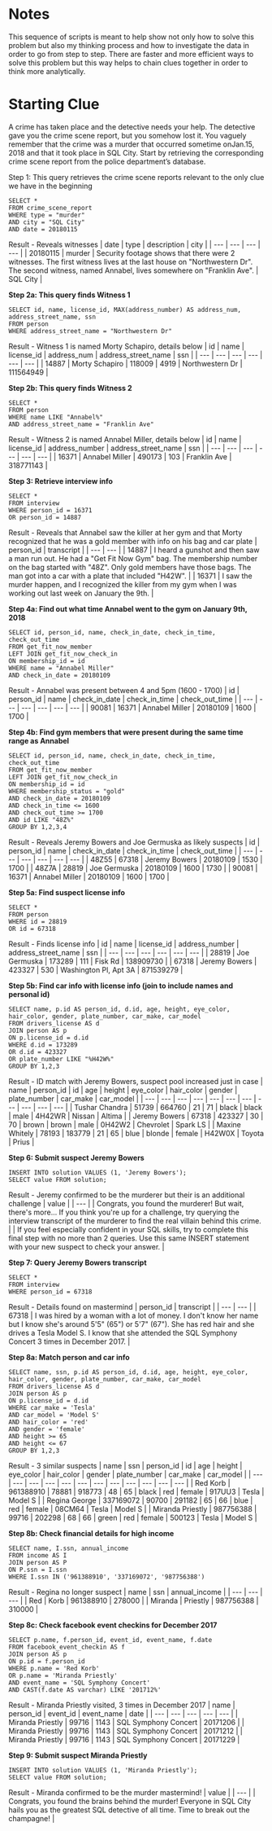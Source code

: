 # Notes
This sequence of scripts is meant to help show not only how to solve this problem but also my thinking process and how to investigate the data in order to go from step to step. There are faster and more efficient ways to solve this problem but this way helps to chain clues together in order to think more analytically.

# Starting Clue
A crime has taken place and the detective needs your help. The detective gave you the crime scene report, but you somehow lost it. 
You vaguely remember that the crime was a ​murder​ that occurred sometime on ​Jan.15, 2018​ and that it took place in ​SQL City​. Start by retrieving the corresponding crime scene report from the police department’s database.

Step 1: This query retrieves the crime scene reports relevant to the only clue we have in the beginning

```
SELECT *
FROM crime_scene_report
WHERE type = "murder"
AND city = "SQL City"
AND date = 20180115
```
Result - Reveals witnesses
| date | type	| description |	city |
| --- | --- | --- | --- |
| 20180115 | murder | Security footage shows that there were 2 witnesses. The first witness lives at the last house on "Northwestern Dr". The second witness, named Annabel, lives somewhere on "Franklin Ave". | SQL City |


**Step 2a: This query finds Witness 1**

```
SELECT id, name, license_id, MAX(address_number) AS address_num, address_street_name, ssn
FROM person
WHERE address_street_name = "Northwestern Dr"
```
Result - Witness 1 is named Morty Schapiro, details below
| id	 | name	 | license_id	 | address_num	 | address_street_name	 | ssn |
| --- | --- | --- | --- | --- | --- |
| 14887 | Morty Schapiro | 118009 | 4919 | Northwestern Dr |	111564949 |

**Step 2b: This query finds Witness 2**

```
SELECT *
FROM person
WHERE name LIKE "Annabel%"
AND address_street_name = "Franklin Ave"
```
Result - Witness 2 is named Annabel Miller, details below
| id | name | license_id | address_number | address_street_name | ssn |
| --- | --- | --- | --- | --- | --- |
| 16371 | Annabel Miller | 490173 | 103 |	Franklin Ave | 318771143 |

**Step 3: Retrieve interview info**

```
SELECT *
FROM interview
WHERE person_id = 16371
OR person_id = 14887
```
Result - Reveals that Annabel saw the killer at her gym and that Morty recognized that he was a gold member with info on his bag and car plate
| person_id	| transcript |
| --- | --- |
| 14887 | I heard a gunshot and then saw a man run out. He had a "Get Fit Now Gym" bag. The membership number on the bag started with "48Z". Only gold members have those bags. The man got into a car with a plate that included "H42W". |
| 16371 | I saw the murder happen, and I recognized the killer from my gym when I was working out last week on January the 9th. |

**Step 4a: Find out what time Annabel went to the gym on January 9th, 2018**

```
SELECT id, person_id, name, check_in_date, check_in_time, check_out_time
FROM get_fit_now_member
LEFT JOIN get_fit_now_check_in
ON membership_id = id
WHERE name = "Annabel Miller"
AND check_in_date = 20180109
```
Result - Annabel was present between 4 and 5pm (1600 - 1700)
| id | person_id | name | check_in_date | check_in_time | check_out_time |
| --- | --- | --- | --- | --- | --- |
| 90081 | 16371 | Annabel Miller | 20180109 | 1600 | 1700 |

**Step 4b: Find gym members that were present during the same time range as Annabel**

```
SELECT id, person_id, name, check_in_date, check_in_time, check_out_time
FROM get_fit_now_member
LEFT JOIN get_fit_now_check_in
ON membership_id = id
WHERE membership_status = "gold"
AND check_in_date = 20180109
AND check_in_time <= 1600
AND check_out_time >= 1700
AND id LIKE "48Z%"
GROUP BY 1,2,3,4
```
Result - Reveals Jeremy Bowers and Joe Germuska as likely suspects
| id | person_id | name | check_in_date | check_in_time | check_out_time |
| --- | --- | --- | --- | --- | --- |
| 48Z55 | 67318 | Jeremy Bowers | 20180109 | 1530 | 1700 |
| 48Z7A | 28819 | Joe Germuska | 20180109 | 1600 | 1730 |
| 90081 | 16371 | Annabel Miller | 20180109 | 1600 | 1700 |

**Step 5a: Find suspect license info**

```
SELECT *
FROM person
WHERE id = 28819
OR id = 67318
```
Result - Finds license info
| id | name | license_id |	address_number |	address_street_name |	ssn |
| --- | --- | --- | --- | --- | --- |
| 28819 |	Joe Germuska |	173289 |	111 |	Fisk Rd |	138909730 |
| 67318 |	Jeremy Bowers |	423327 |	530 |	Washington Pl, Apt 3A |	871539279 |

**Step 5b: Find car info with license info (join to include names and personal id)**

```
SELECT name, p.id AS person_id, d.id, age, height, eye_color, hair_color, gender, plate_number, car_make, car_model 
FROM drivers_license AS d
JOIN person AS p
ON p.license_id = d.id
WHERE d.id = 173289
OR d.id = 423327
OR plate_number LIKE "%H42W%"
GROUP BY 1,2,3
```
Result - ID match with Jeremy Bowers, suspect pool increased just in case
| name |	person_id |	id |	age |	height |	eye_color |	hair_color |	gender |	plate_number |	car_make |	car_model |
| --- | --- | --- | --- | --- | --- | --- | --- | --- | --- | --- |
| Tushar Chandra |	51739 |	664760 |	21 |	71 |	black |	black |	male |	4H42WR |	Nissan |	Altima |
| Jeremy Bowers |	67318 |	423327 |	30 |	70 |	brown |	brown |	male |	0H42W2 |	Chevrolet |	Spark LS |
| Maxine Whitely |	78193 |	183779 |	21 |	65 |	blue |	blonde |	female |	H42W0X |	Toyota |	Prius |

**Step 6: Submit suspect Jeremy Bowers**

```
INSERT INTO solution VALUES (1, 'Jeremy Bowers');    
SELECT value FROM solution;
```
Result - Jeremy confirmed to be the murderer but their is an additional challenge
| value |
| --- |
| Congrats, you found the murderer! But wait, there's more... If you think you're up for a challenge, try querying the interview transcript of the murderer to find the real villain behind this crime. |
| If you feel especially confident in your SQL skills, try to complete this final step with no more than 2 queries. Use this same INSERT statement with your new suspect to check your answer. |

**Step 7: Query Jeremy Bowers transcript**

```
SELECT *
FROM interview
WHERE person_id = 67318
```
Result - Details found on mastermind
| person_id |	transcript |
| --- | --- |
| 67318 |	I was hired by a woman with a lot of money. I don't know her name but I know she's around 5'5" (65") or 5'7" (67"). She has red hair and she drives a Tesla Model S. I know that she attended the SQL Symphony Concert 3 times in December 2017. |

**Step 8a: Match person and car info**

```
SELECT name, ssn, p.id AS person_id, d.id, age, height, eye_color, hair_color, gender, plate_number, car_make, car_model 
FROM drivers_license AS d
JOIN person AS p
ON p.license_id = d.id
WHERE car_make = 'Tesla'
AND car_model = 'Model S'
AND hair_color = 'red'
AND gender = 'female'
AND height >= 65
AND height <= 67
GROUP BY 1,2,3
```
Result - 3 similar suspects
| name |	ssn | person_id |	id |	age |	height |	eye_color |	hair_color |	gender |	plate_number |	car_make |	car_model |
| --- | --- | --- | --- | --- | --- | --- | --- | --- | --- | --- | --- |
| Red Korb |	961388910 |	78881 |	918773 |	48 |	65 |	black |	red |	female |	917UU3 |	Tesla |	Model S |
| Regina George |	337169072 |	90700 |	291182 |	65 |	66 |	blue |	red |	female |	08CM64 |	Tesla |	Model S |
| Miranda Priestly |	987756388 |	99716 |	202298 |	68 |	66 |	green |	red |	female |	500123 |	Tesla |	Model S |

**Step 8b: Check financial details for high income**

```
SELECT name, I.ssn, annual_income
FROM income AS I
JOIN person AS P
ON P.ssn = I.ssn
WHERE I.ssn IN ('961388910', '337169072', '987756388')
```
Result - Regina no longer suspect
| name |	ssn |	annual_income |
| --- | --- | --- |
| Red | Korb |	961388910 |	278000 |
| Miranda | Priestly |	987756388 |	310000 |

**Step 8c: Check facebook event checkins for December 2017**

```
SELECT p.name, f.person_id, event_id, event_name, f.date
FROM facebook_event_checkin AS f
JOIN person AS p
ON p.id = f.person_id
WHERE p.name = 'Red Korb'
OR p.name = 'Miranda Priestly'
AND event_name = 'SQL Symphony Concert'
AND CAST(f.date AS varchar) LIKE '201712%'
```
Result - Miranda Priestly visited, 3 times in December 2017
| name |	person_id |	event_id |	event_name |	date |
| --- | --- | --- | --- | --- |
| Miranda Priestly |	99716 |	1143 |	SQL Symphony Concert |	20171206 |
| Miranda Priestly |	99716 |	1143 |	SQL Symphony Concert |	20171212 |
| Miranda Priestly |	99716 |	1143 |	SQL Symphony Concert |	20171229 |
 
**Step 9: Submit suspect Miranda Priestly**

```
INSERT INTO solution VALUES (1, 'Miranda Priestly');    
SELECT value FROM solution;
```
Result - Miranda confirmed to be the murder mastermind!
| value |
| --- |
| Congrats, you found the brains behind the murder! Everyone in SQL City hails you as the greatest SQL detective of all time. Time to break out the champagne! |

